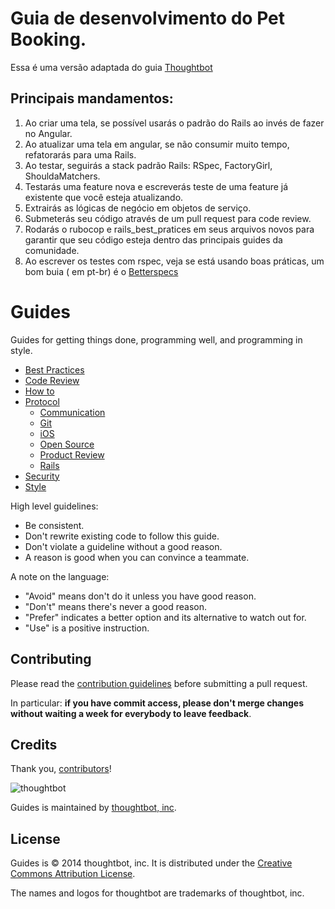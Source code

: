 Guia de desenvolvimento do  Pet Booking.
=========================================
Essa é uma versão adaptada do guia [Thoughtbot](https://github.com/thoughtbot/guides)


Principais mandamentos:
------------------------
1. Ao criar uma tela, se possível usarás o padrão do Rails ao invés de fazer no Angular.
2. Ao atualizar uma tela em angular, se não consumir muito tempo, refatorarás para uma Rails.
3. Ao testar, seguirás a stack padrão Rails: RSpec, FactoryGirl, ShouldaMatchers.
4. Testarás uma feature nova e escreverás teste de uma feature já existente que você esteja atualizando.
5. Extrairás as lógicas de negócio em objetos de serviço.
6. Submeterás seu código através de um pull request para code review.
7. Rodarás o rubocop e rails_best_pratices em seus arquivos novos para garantir que seu código esteja dentro das principais guides da comunidade.
8. Ao escrever os testes com rspec, veja se está usando boas práticas, um bom buia ( em pt-br) é o [Betterspecs](http://betterspecs.org/br/)


Guides
======

Guides for getting things done, programming well, and programming in style.

* [Best Practices](./best-practices)
* [Code Review](./code-review)
* [How to](./how-to)
* [Protocol](./protocol)
  * [Communication](./protocol/communication)
  * [Git](./protocol/git)
  * [iOS](./protocol/ios)
  * [Open Source](./protocol/open-source)
  * [Product Review](./protocol/product-review)
  * [Rails](./protocol/rails)
* [Security](./security)
* [Style](./style)

High level guidelines:

* Be consistent.
* Don't rewrite existing code to follow this guide.
* Don't violate a guideline without a good reason.
* A reason is good when you can convince a teammate.

A note on the language:

* "Avoid" means don't do it unless you have good reason.
* "Don't" means there's never a good reason.
* "Prefer" indicates a better option and its alternative to watch out for.
* "Use" is a positive instruction.

Contributing
------------

Please read the [contribution guidelines] before submitting a pull request.

In particular: **if you have commit access, please don't merge changes without
waiting a week for everybody to leave feedback**.

[contribution guidelines]: /CONTRIBUTING.md

Credits
-------

Thank you, [contributors](https://github.com/thoughtbot/guides/graphs/contributors)!

![thoughtbot](http://thoughtbot.com/images/tm/logo.png)

Guides is maintained by [thoughtbot, inc](http://thoughtbot.com/community).

License
-------

Guides is © 2014 thoughtbot, inc. It is distributed under the [Creative Commons
Attribution License](http://creativecommons.org/licenses/by/3.0/).

The names and logos for thoughtbot are trademarks of thoughtbot, inc.
